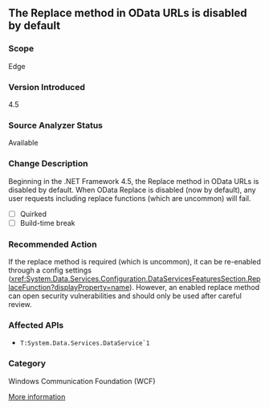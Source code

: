 ## The Replace method in OData URLs is disabled by default

### Scope
Edge

### Version Introduced
4.5

### Source Analyzer Status
Available

### Change Description

Beginning in the .NET Framework 4.5, the Replace method in OData URLs is
disabled by default. When OData Replace is disabled (now by default), any user
requests including replace functions (which are uncommon) will fail.

- [ ] Quirked
- [ ] Build-time break

### Recommended Action

If the replace method is required (which is uncommon), it can be re-enabled
through a config settings
(<xref:System.Data.Services.Configuration.DataServicesFeaturesSection.ReplaceFunction?displayProperty=name>).
However, an enabled replace method can open security vulnerabilities and should
only be used after careful review.

### Affected APIs
* ``T:System.Data.Services.DataService`1``

### Category
Windows Communication Foundation (WCF)

[More information](https://msdn.microsoft.com/en-us/library/hh367887(v=vs.110).aspx#wcf)

<!-- breaking change id: 29 -->
